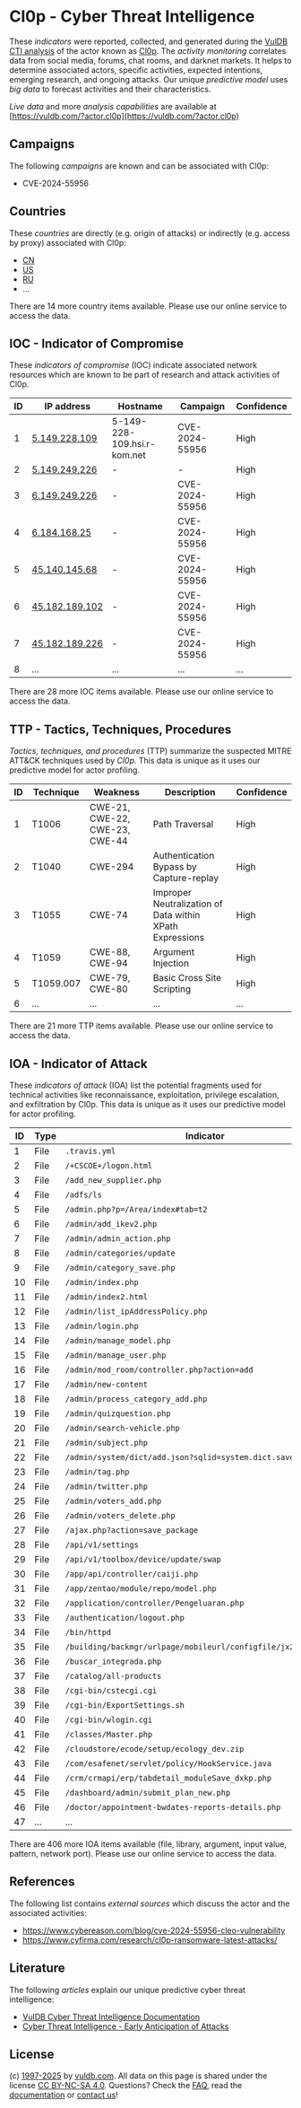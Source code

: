 # Cl0p - Cyber Threat Intelligence

These _indicators_ were reported, collected, and generated during the [VulDB CTI analysis](https://vuldb.com/?kb.cti) of the actor known as [Cl0p](https://vuldb.com/?actor.cl0p). The _activity monitoring_ correlates data from social media, forums, chat rooms, and darknet markets. It helps to determine associated actors, specific activities, expected intentions, emerging research, and ongoing attacks. Our unique _predictive model_ uses _big data_ to forecast activities and their characteristics.

_Live data_ and more _analysis capabilities_ are available at [https://vuldb.com/?actor.cl0p](https://vuldb.com/?actor.cl0p)

## Campaigns

The following _campaigns_ are known and can be associated with Cl0p:

* CVE-2024-55956

## Countries

These _countries_ are directly (e.g. origin of attacks) or indirectly (e.g. access by proxy) associated with Cl0p:

* [CN](https://vuldb.com/?country.cn)
* [US](https://vuldb.com/?country.us)
* [RU](https://vuldb.com/?country.ru)
* ...

There are 14 more country items available. Please use our online service to access the data.

## IOC - Indicator of Compromise

These _indicators of compromise_ (IOC) indicate associated network resources which are known to be part of research and attack activities of Cl0p.

ID | IP address | Hostname | Campaign | Confidence
-- | ---------- | -------- | -------- | ----------
1 | [5.149.228.109](https://vuldb.com/?ip.5.149.228.109) | 5-149-228-109.hsi.r-kom.net | CVE-2024-55956 | High
2 | [5.149.249.226](https://vuldb.com/?ip.5.149.249.226) | - | - | High
3 | [6.149.249.226](https://vuldb.com/?ip.6.149.249.226) | - | CVE-2024-55956 | High
4 | [6.184.168.25](https://vuldb.com/?ip.6.184.168.25) | - | CVE-2024-55956 | High
5 | [45.140.145.68](https://vuldb.com/?ip.45.140.145.68) | - | CVE-2024-55956 | High
6 | [45.182.189.102](https://vuldb.com/?ip.45.182.189.102) | - | CVE-2024-55956 | High
7 | [45.182.189.226](https://vuldb.com/?ip.45.182.189.226) | - | CVE-2024-55956 | High
8 | ... | ... | ... | ...

There are 28 more IOC items available. Please use our online service to access the data.

## TTP - Tactics, Techniques, Procedures

_Tactics, techniques, and procedures_ (TTP) summarize the suspected MITRE ATT&CK techniques used by _Cl0p_. This data is unique as it uses our predictive model for actor profiling.

ID | Technique | Weakness | Description | Confidence
-- | --------- | -------- | ----------- | ----------
1 | T1006 | CWE-21, CWE-22, CWE-23, CWE-44 | Path Traversal | High
2 | T1040 | CWE-294 | Authentication Bypass by Capture-replay | High
3 | T1055 | CWE-74 | Improper Neutralization of Data within XPath Expressions | High
4 | T1059 | CWE-88, CWE-94 | Argument Injection | High
5 | T1059.007 | CWE-79, CWE-80 | Basic Cross Site Scripting | High
6 | ... | ... | ... | ...

There are 21 more TTP items available. Please use our online service to access the data.

## IOA - Indicator of Attack

These _indicators of attack_ (IOA) list the potential fragments used for technical activities like reconnaissance, exploitation, privilege escalation, and exfiltration by Cl0p. This data is unique as it uses our predictive model for actor profiling.

ID | Type | Indicator | Confidence
-- | ---- | --------- | ----------
1 | File | `.travis.yml` | Medium
2 | File | `/+CSCOE+/logon.html` | High
3 | File | `/add_new_supplier.php` | High
4 | File | `/adfs/ls` | Medium
5 | File | `/admin.php?p=/Area/index#tab=t2` | High
6 | File | `/admin/add_ikev2.php` | High
7 | File | `/admin/admin_action.php` | High
8 | File | `/admin/categories/update` | High
9 | File | `/admin/category_save.php` | High
10 | File | `/admin/index.php` | High
11 | File | `/admin/index2.html` | High
12 | File | `/admin/list_ipAddressPolicy.php` | High
13 | File | `/admin/login.php` | High
14 | File | `/admin/manage_model.php` | High
15 | File | `/admin/manage_user.php` | High
16 | File | `/admin/mod_room/controller.php?action=add` | High
17 | File | `/admin/new-content` | High
18 | File | `/admin/process_category_add.php` | High
19 | File | `/admin/quizquestion.php` | High
20 | File | `/admin/search-vehicle.php` | High
21 | File | `/admin/subject.php` | High
22 | File | `/admin/system/dict/add.json?sqlid=system.dict.save` | High
23 | File | `/admin/tag.php` | High
24 | File | `/admin/twitter.php` | High
25 | File | `/admin/voters_add.php` | High
26 | File | `/admin/voters_delete.php` | High
27 | File | `/ajax.php?action=save_package` | High
28 | File | `/api/v1/settings` | High
29 | File | `/api/v1/toolbox/device/update/swap` | High
30 | File | `/app/api/controller/caiji.php` | High
31 | File | `/app/zentao/module/repo/model.php` | High
32 | File | `/application/controller/Pengeluaran.php` | High
33 | File | `/authentication/logout.php` | High
34 | File | `/bin/httpd` | Medium
35 | File | `/building/backmgr/urlpage/mobileurl/configfile/jx2_config.ini` | High
36 | File | `/buscar_integrada.php` | High
37 | File | `/catalog/all-products` | High
38 | File | `/cgi-bin/cstecgi.cgi` | High
39 | File | `/cgi-bin/ExportSettings.sh` | High
40 | File | `/cgi-bin/wlogin.cgi` | High
41 | File | `/classes/Master.php` | High
42 | File | `/cloudstore/ecode/setup/ecology_dev.zip` | High
43 | File | `/com/esafenet/servlet/policy/HookService.java` | High
44 | File | `/crm/crmapi/erp/tabdetail_moduleSave_dxkp.php` | High
45 | File | `/dashboard/admin/submit_plan_new.php` | High
46 | File | `/doctor/appointment-bwdates-reports-details.php` | High
47 | ... | ... | ...

There are 406 more IOA items available (file, library, argument, input value, pattern, network port). Please use our online service to access the data.

## References

The following list contains _external sources_ which discuss the actor and the associated activities:

* https://www.cybereason.com/blog/cve-2024-55956-cleo-vulnerability
* https://www.cyfirma.com/research/cl0p-ransomware-latest-attacks/

## Literature

The following _articles_ explain our unique predictive cyber threat intelligence:

* [VulDB Cyber Threat Intelligence Documentation](https://vuldb.com/?kb.cti)
* [Cyber Threat Intelligence - Early Anticipation of Attacks](https://www.scip.ch/en/?labs.20201022)

## License

(c) [1997-2025](https://vuldb.com/?kb.changelog) by [vuldb.com](https://vuldb.com/?kb.about). All data on this page is shared under the license [CC BY-NC-SA 4.0](https://creativecommons.org/licenses/by-nc-sa/4.0/). Questions? Check the [FAQ](https://vuldb.com/?kb.faq), read the [documentation](https://vuldb.com/?kb) or [contact us](https://vuldb.com/?contact)!
